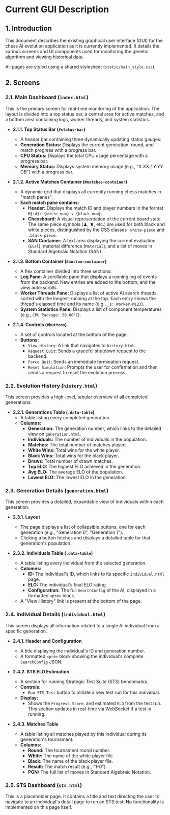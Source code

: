 # Current GUI Description

## 1. Introduction

This document describes the existing graphical user interface (GUI) for the chess AI evolution application as it is currently implemented. It details the various screens and UI components used for monitoring the genetic algorithm and viewing historical data.

All pages are styled using a shared stylesheet (`static/main_style.css`).

## 2. Screens

### 2.1. Main Dashboard (`index.html`)

This is the primary screen for real-time monitoring of the application. The layout is divided into a top status bar, a central area for active matches, and a bottom area containing logs, worker threads, and system statistics.

- **2.1.1. Top Status Bar (`#status-bar`)**
    - A header bar containing three dynamically updating status gauges:
    - **Generation Status:** Displays the current generation, round, and match progress with a progress bar.
    - **CPU Status:** Displays the total CPU usage percentage with a progress bar.
    - **Memory Status:** Displays system memory usage (e.g., "X.XX / Y.YY GB") with a progress bar.

- **2.1.2. Active Matches Container (`#matches-container`)**
    - A dynamic grid that displays all currently running chess matches in "match panes".
    - **Each match pane contains:**
        - **Header:** Displays the match ID and player numbers in the format `M{id}: {white_num} v {black_num}`.
        - **Chessboard:** A visual representation of the current board state. The same piece symbols (♟, ♜, etc.) are used for both black and white pieces, distinguished by the CSS classes `.white-piece` and `.black-piece`.
        - **SAN Container:** A text area displaying the current evaluation (`Eval`), material difference (`Material`), and a list of moves in Standard Algebraic Notation (SAN).

- **2.1.3. Bottom Container (`#bottom-container`)**
    - A flex container divided into three sections:
    - **Log Pane:** A scrollable pane that displays a running log of events from the backend. New entries are added to the bottom, and the view auto-scrolls.
    - **Worker Threads Pane:** Displays a list of active AI search threads, sorted with the longest-running at the top. Each entry shows the thread's elapsed time and its name (e.g., `_s: Worker-M123`).
    - **System Statistics Pane:** Displays a list of component temperatures (e.g., `CPU Package: 50.00°C`).

- **2.1.4. Controls (`#buttons`)**
    - A set of controls located at the bottom of the page.
    - **Buttons:**
        - `View History`: A link that navigates to `history.html`.
        - `Request Quit`: Sends a graceful shutdown request to the backend.
        - `Force Quit`: Sends an immediate termination request.
        - `Reset Simulation`: Prompts the user for confirmation and then sends a request to reset the evolution process.

### 2.2. Evolution History (`history.html`)

This screen provides a high-level, tabular overview of all completed generations.

- **2.2.1. Generations Table (`.data-table`)**
    - A table listing every completed generation.
    - **Columns:**
        - **Generation:** The generation number, which links to the detailed view on `generation.html`.
        - **Individuals:** The number of individuals in the population.
        - **Matches:** The total number of matches played.
        - **White Wins:** Total wins for the white player.
        - **Black Wins:** Total wins for the black player.
        - **Draws:** Total number of drawn matches.
        - **Top ELO:** The highest ELO achieved in the generation.
        - **Avg ELO:** The average ELO of the population.
        - **Lowest ELO:** The lowest ELO in the generation.

### 2.3. Generation Details (`generation.html`)

This screen provides a detailed, expandable view of individuals within each generation.

- **2.3.1. Layout**
    - The page displays a list of collapsible buttons, one for each generation (e.g., "Generation 0", "Generation 1").
    - Clicking a button fetches and displays a detailed table for that generation's population.

- **2.3.2. Individuals Table (`.data-table`)**
    - A table listing every individual from the selected generation.
    - **Columns:**
        - **ID:** The individual's ID, which links to its specific `individual.html` page.
        - **ELO:** The individual's final ELO rating.
        - **Configuration:** The full `SearchConfig` of the AI, displayed in a formatted `<pre>` block.
    - A "View History" link is present at the bottom of the page.

### 2.4. Individual Details (`individual.html`)

This screen displays all information related to a single AI individual from a specific generation.

- **2.4.1. Header and Configuration**
    - A title displaying the individual's ID and generation number.
    - A formatted `<pre>` block showing the individual's complete `SearchConfig` JSON.

- **2.4.2. STS ELO Estimation**
    - A section for running Strategic Test Suite (STS) benchmarks.
    - **Controls:**
        - `Run STS Test` button to initiate a new test run for this individual.
    - **Display:**
        - Shows the `Progress`, `Score`, and estimated `ELO` from the test run. This section updates in real-time via WebSocket if a test is running.

- **2.4.3. Matches Table**
    - A table listing all matches played by this individual during its generation's tournament.
    - **Columns:**
        - **Round:** The tournament round number.
        - **White:** The name of the white player file.
        - **Black:** The name of the black player file.
        - **Result:** The match result (e.g., "1-0").
        - **PGN:** The full list of moves in Standard Algebraic Notation.

### 2.5. STS Dashboard (`sts.html`)

This is a placeholder page. It contains a title and text directing the user to navigate to an individual's detail page to run an STS test. No functionality is implemented on this page itself.
